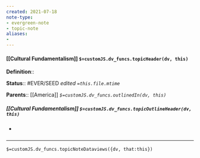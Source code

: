 ```yaml
---
created: 2021-07-18
note-type: 
- evergreen-note
- topic-note
aliases:
- 
---
```


#### [[Cultural Fundamentalism]] `$=customJS.dv_funcs.topicHeader(dv, this)`


**Definition**::

**Status**:: #EVER/SEED 
*edited `=this.file.mtime`*

**Parents**:: [[America]]
*`$=customJS.dv_funcs.outlinedIn(dv, this)`*

##### [[Cultural Fundamentalism]] `$=customJS.dv_funcs.topicOutlineHeader(dv, this)`
- 

### <hr class="dataviews"/>

`$=customJS.dv_funcs.topicNoteDataviews({dv, that:this})`
